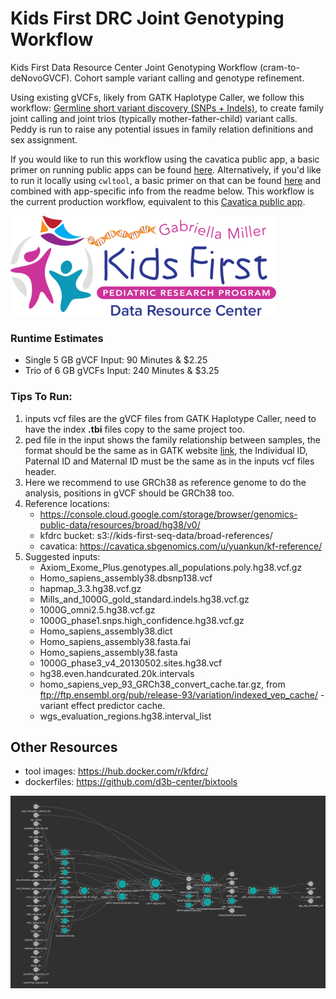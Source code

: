 # Kids First DRC Joint Genotyping Workflow
Kids First Data Resource Center Joint Genotyping Workflow (cram-to-deNovoGVCF). Cohort sample variant calling and genotype refinement.

Using existing gVCFs, likely from GATK Haplotype Caller, we follow this workflow: [Germline short variant discovery (SNPs + Indels)](https://software.broadinstitute.org/gatk/best-practices/workflow?id=11145), to create family joint calling and joint trios (typically mother-father-child) variant calls. Peddy is run to raise any potential issues in family relation definitions and sex assignment.

If you would like to run this workflow using the cavatica public app, a basic primer on running public apps can be found [here](https://www.notion.so/d3b/Starting-From-Scratch-Running-Cavatica-af5ebb78c38a4f3190e32e67b4ce12bb).
Alternatively, if you'd like to run it locally using `cwltool`, a basic primer on that can be found [here](https://www.notion.so/d3b/Starting-From-Scratch-Running-CWLtool-b8dbbde2dc7742e4aff290b0a878344d) and combined with app-specific info from the readme below.
This workflow is the current production workflow, equivalent to this [Cavatica public app](https://cavatica.sbgenomics.com/public/apps#cavatica/apps-publisher/kfdrc-jointgenotyping-refinement-workflow).

![data service logo](https://github.com/d3b-center/d3b-research-workflows/raw/master/doc/kfdrc-logo-sm.png)

### Runtime Estimates
- Single 5 GB gVCF Input: 90 Minutes & $2.25
- Trio of 6 GB gVCFs Input: 240 Minutes & $3.25 

### Tips To Run:
1. inputs vcf files are the gVCF files from GATK Haplotype Caller, need to have the index **.tbi** files copy to the same project too.
1. ped file in the input shows the family relationship between samples, the format should be the same as in GATK website [link](https://gatkforums.broadinstitute.org/gatk/discussion/7696/pedigree-ped-files), the Individual ID, Paternal ID and Maternal ID must be the same as in the inputs vcf files header.
1. Here we recommend to use GRCh38 as reference genome to do the analysis, positions in gVCF should be GRCh38 too.
1. Reference locations:
    - https://console.cloud.google.com/storage/browser/genomics-public-data/resources/broad/hg38/v0/
    - kfdrc bucket: s3://kids-first-seq-data/broad-references/
    - cavatica: https://cavatica.sbgenomics.com/u/yuankun/kf-reference/
1. Suggested inputs:
    -  Axiom_Exome_Plus.genotypes.all_populations.poly.hg38.vcf.gz
    -  Homo_sapiens_assembly38.dbsnp138.vcf
    -  hapmap_3.3.hg38.vcf.gz
    -  Mills_and_1000G_gold_standard.indels.hg38.vcf.gz
    -  1000G_omni2.5.hg38.vcf.gz
    -  1000G_phase1.snps.high_confidence.hg38.vcf.gz
    -  Homo_sapiens_assembly38.dict
    -  Homo_sapiens_assembly38.fasta.fai
    -  Homo_sapiens_assembly38.fasta
    -  1000G_phase3_v4_20130502.sites.hg38.vcf
    -  hg38.even.handcurated.20k.intervals
    -  homo_sapiens_vep_93_GRCh38_convert_cache.tar.gz, from ftp://ftp.ensembl.org/pub/release-93/variation/indexed_vep_cache/ - variant effect predictor cache.
    -  wgs_evaluation_regions.hg38.interval_list

## Other Resources
- tool images: https://hub.docker.com/r/kfdrc/
- dockerfiles: https://github.com/d3b-center/bixtools

![pipeline flowchart](./docs/kfdrc-jointgenotyping-refinement-workflow.png)
